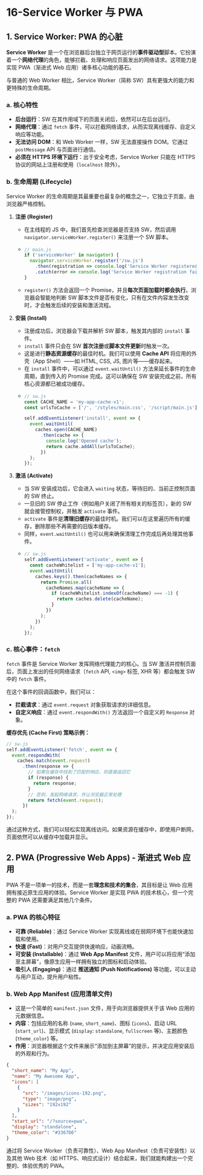 # 16-Service Worker 与 PWA

## 1. Service Worker: PWA 的心脏

**Service Worker** 是一个在浏览器后台独立于网页运行的**事件驱动型**脚本。它扮演着一个**网络代理**的角色，能够拦截、处理和响应页面发出的网络请求。这项能力是实现 PWA（渐进式 Web 应用）诸多核心功能的基石。

与普通的 Web Worker 相比，Service Worker（简称 SW）具有更强大的能力和更特殊的生命周期。

### a. 核心特性

*   **后台运行**：SW 在其作用域下的页面关闭后，依然可以在后台运行。
*   **网络代理**：通过 `fetch` 事件，可以拦截网络请求，从而实现离线缓存、自定义响应等功能。
*   **无法访问 DOM**：和 Web Worker 一样，SW 无法直接操作 DOM。它通过 `postMessage` API 与页面进行通信。
*   **必须在 HTTPS 环境下运行**：出于安全考虑，Service Worker 只能在 HTTPS 协议的网站上注册和使用（`localhost` 除外）。

### b. 生命周期 (Lifecycle)

Service Worker 的生命周期是其最重要也最复杂的概念之一，它独立于页面，由浏览器严格控制。

1.  **注册 (Register)**
    *   在主线程的 JS 中，我们首先检查浏览器是否支持 SW，然后调用 `navigator.serviceWorker.register()` 来注册一个 SW 脚本。
    *   ```javascript
        // main.js
        if ('serviceWorker' in navigator) {
          navigator.serviceWorker.register('/sw.js')
            .then(registration => console.log('Service Worker registered:', registration))
            .catch(error => console.log('Service Worker registration failed:', error));
        }
        ```
    *   `register()` 方法会返回一个 Promise，并且**每次页面加载时都会执行**。浏览器会智能地判断 SW 脚本文件是否有变化，只有在文件内容发生改变时，才会触发后续的安装和激活流程。

2.  **安装 (Install)**
    *   注册成功后，浏览器会下载并解析 SW 脚本，触发其内部的 `install` 事件。
    *   `install` 事件只会在 SW **首次注册**或**脚本文件更新**时触发一次。
    *   这是进行**静态资源缓存**的最佳时机。我们可以使用 **Cache API** 将应用的外壳（App Shell）——如 HTML, CSS, JS, 图片等——缓存起来。
    *   在 `install` 事件中，可以通过 `event.waitUntil()` 方法来延长事件的生命周期，直到传入的 Promise 完成。这可以确保在 SW 安装完成之前，所有核心资源都已被成功缓存。
    *   ```javascript
        // sw.js
        const CACHE_NAME = 'my-app-cache-v1';
        const urlsToCache = ['/', '/styles/main.css', '/script/main.js'];

        self.addEventListener('install', event => {
          event.waitUntil(
            caches.open(CACHE_NAME)
              .then(cache => {
                console.log('Opened cache');
                return cache.addAll(urlsToCache);
              })
          );
        });
        ```

3.  **激活 (Activate)**
    *   当 SW 安装成功后，它会进入 `waiting` 状态，等待旧的、当前正控制页面的 SW 终止。
    *   一旦旧的 SW 停止工作（例如用户关闭了所有相关的标签页），新的 SW 就会接管控制权，并触发 `activate` 事件。
    *   `activate` 事件是**清理旧缓存**的最佳时机。我们可以在这里遍历所有的缓存，删除那些不再需要的旧版本缓存。
    *   同样，`event.waitUntil()` 也可以用来确保清理工作完成后再处理其他事件。
    *   ```javascript
        // sw.js
        self.addEventListener('activate', event => {
          const cacheWhitelist = ['my-app-cache-v1'];
          event.waitUntil(
            caches.keys().then(cacheNames => {
              return Promise.all(
                cacheNames.map(cacheName => {
                  if (cacheWhitelist.indexOf(cacheName) === -1) {
                    return caches.delete(cacheName);
                  }
                })
              );
            })
          );
        });
        ```

### c. 核心事件：`fetch`

`fetch` 事件是 Service Worker 发挥网络代理能力的核心。当 SW 激活并控制页面后，页面上发出的任何网络请求（`fetch` API, `<img>` 标签, XHR 等）都会触发 SW 中的 `fetch` 事件。

在这个事件的回调函数中，我们可以：
*   **拦截请求**：通过 `event.request` 对象获取请求的详细信息。
*   **自定义响应**：通过 `event.respondWith()` 方法返回一个自定义的 `Response` 对象。

**缓存优先 (Cache First) 策略示例：**
```javascript
// sw.js
self.addEventListener('fetch', event => {
  event.respondWith(
    caches.match(event.request)
      .then(response => {
        // 如果在缓存中找到了匹配的响应，则直接返回它
        if (response) {
          return response;
        }
        // 否则，发起网络请求，并让浏览器正常处理
        return fetch(event.request);
      })
  );
});
```
通过这种方式，我们可以轻松实现离线访问。如果资源在缓存中，即使用户断网，页面依然可以从缓存中加载并显示。

## 2. PWA (Progressive Web Apps) - 渐进式 Web 应用

PWA 不是一项单一的技术，而是一套**理念和技术的集合**，其目标是让 Web 应用拥有接近原生应用的体验。Service Worker 是实现 PWA 的技术核心，但一个完整的 PWA 还需要满足其他几个条件。

### a. PWA 的核心特征

*   **可靠 (Reliable)**：通过 Service Worker 实现离线或在弱网环境下也能快速加载和使用。
*   **快速 (Fast)**：对用户交互提供快速响应，动画流畅。
*   **可安装 (Installable)**：通过 **Web App Manifest** 文件，用户可以将应用“添加至主屏幕”，像原生应用一样拥有独立的图标和启动体验。
*   **吸引人 (Engaging)**：通过 **推送通知 (Push Notifications)** 等功能，可以主动与用户互动，提升用户粘性。

### b. Web App Manifest (应用清单文件)

*   这是一个简单的 `manifest.json` 文件，用于向浏览器提供关于该 Web 应用的元数据信息。
*   **内容**：包括应用的名称 (`name`, `short_name`)、图标 (`icons`)、启动 URL (`start_url`)、显示模式 (`display`: `standalone`, `fullscreen` 等)、主题颜色 (`theme_color`) 等。
*   **作用**：浏览器根据这个文件来展示“添加到主屏幕”的提示，并决定应用安装后的外观和行为。

```json
{
  "short_name": "My App",
  "name": "My Awesome App",
  "icons": [
    {
      "src": "/images/icons-192.png",
      "type": "image/png",
      "sizes": "192x192"
    }
  ],
  "start_url": "/?source=pwa",
  "display": "standalone",
  "theme_color": "#3367D6"
}
```

通过将 Service Worker（负责可靠性）、Web App Manifest（负责可安装性）以及其他 Web 技术（如 HTTPS、响应式设计）结合起来，我们就能构建出一个完整的、体验优秀的 PWA。
